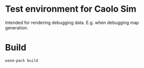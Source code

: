 # Test environment for Caolo Sim

Intended for rendering debugging data. E.g. when debugging map generation.

# Build

```
wasm-pack build
```
